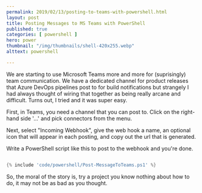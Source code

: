 ```yaml
---
permalink: 2019/02/13/posting-to-teams-with-powershell.html
layout: post
title: Posting Messages to MS Teams with PowerShell
published: true 
categories: [ powershell ]
hero: power
thumbnail: "/img/thumbnails/shell-420x255.webp"
alttext: powershell

---
```


We are starting to use Microsoft Teams more and more for (suprisingly) team communication. We have a dedicated channel for product 
releases that Azure DevOps pipelines post to for build notifications but strangely I had always thought of wiring that together as 
being really arcane and difficult. Turns out, I tried and it was super easy.

First, in Teams, you need a channel that you can post to. Click on the right-hand side '...' and pick connectors from the menu.

Next, select "Incoming Webhook", give the web hook a name, an optional icon that will appear in each posting, and copy out the 
url that is generated. 

Write a PowerShell script like this to post to the webhook and you're done.


```powershell

{% include 'code/powershell/Post-MessageToTeams.ps1' %}

```

So, the moral of the story is, try a project you know nothing about how to do, it may not be as bad as you thought. 
